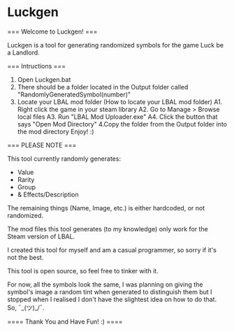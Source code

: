 # Luckgen

=== Welcome to Luckgen! ===

Luckgen is a tool for generating randomized symbols for the game Luck be a Landlord.

=== Intructions ===

1. Open Luckgen.bat
2. There should be a folder located in the Output folder called "RandomlyGeneratedSymbol(number)"
3. Locate your LBAL mod folder
 (How to locate your LBAL mod folder)
  A1. Right click the game in your steam library
  A2. Go to Manage > Browse local files
  A3. Run "LBAL Mod Uploader.exe"
  A4. Click the button that says "Open Mod Directory"
4.Copy the folder from the Output folder into the mod directory
Enjoy! :)

=== PLEASE NOTE ===

This tool currently randomly generates:
  - Value
  - Rarity
  - Group
  - & Effects/Description

The remaining things (Name, Image, etc.) is either hardcoded, or not randomized.

The mod files this tool generates (to my knowledge) only work for the Steam version of LBAL.

I created this tool for myself and am a casual programmer, so sorry if it's not the best.

This tool is open source, so feel free to tinker with it.

For now, all the symbols look the same, I was planning on giving the symbol's image a random tint when generated to distinguish them but I stopped when I realised I don't have the slightest idea on how to do that. So, ¯\_(ツ)_/¯.

==== Thank You and Have Fun! :) ====

